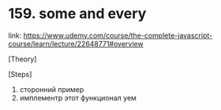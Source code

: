 # 159. some and every
link: https://www.udemy.com/course/the-complete-javascript-course/learn/lecture/22648771#overview



[Theory]




[Steps]
1) сторонний пример
2) имплементр этот функционал уем 


